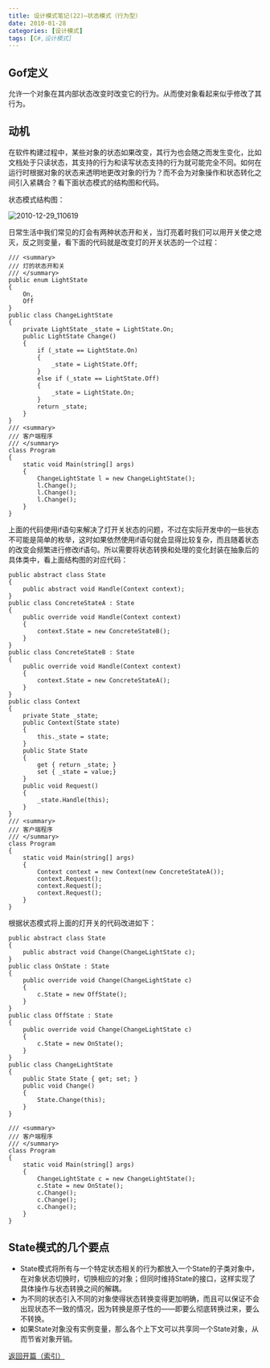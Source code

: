 ```yaml
---
title: 设计模式笔记(22)—状态模式（行为型）
date: 2010-01-28
categories: [设计模式]
tags: [C#,设计模式]
---
```


## Gof定义

允许一个对象在其内部状态改变时改变它的行为。从而使对象看起来似乎修改了其行为。

## 动机

在软件构建过程中，某些对象的状态如果改变，其行为也会随之而发生变化，比如文档处于只读状态，其支持的行为和读写状态支持的行为就可能完全不同。如何在运行时根据对象的状态来透明地更改对象的行为？而不会为对象操作和状态转化之间引入紧耦合？看下面状态模式的结构图和代码。

状态模式结构图：

![2010-12-29_110619](http://oec2003.qiniudn.com/2010-12-29_110619.png)

日常生活中我们常见的灯会有两种状态开和关，当灯亮着时我们可以用开关使之熄灭，反之则变量，看下面的代码就是改变灯的开关状态的一个过程：

```
/// <summary>
/// 灯的状态开和关
/// </summary>
public enum LightState
{
    On,
    Off
}
public class ChangeLightState
{
    private LightState _state = LightState.On;
    public LightState Change()
    {
        if (_state == LightState.On)
        {
            _state = LightState.Off;
        }
        else if (_state == LightState.Off)
        {
            _state = LightState.On;
        }
        return _state;
    }
}
/// <summary>
/// 客户端程序
/// </summary>
class Program
{
    static void Main(string[] args)
    {
        ChangeLightState l = new ChangeLightState();
        l.Change();
        l.Change();
        l.Change();
    }
}
```

上面的代码使用if语句来解决了灯开关状态的问题，不过在实际开发中的一些状态不可能是简单的枚举，这时如果依然使用if语句就会显得比较复杂，而且随着状态的改变会频繁进行修改if语句。所以需要将状态转换和处理的变化封装在抽象后的具体类中，看上面结构图的对应代码：

```
public abstract class State
{
    public abstract void Handle(Context context);
}
public class ConcreteStateA : State
{
    public override void Handle(Context context)
    {
        context.State = new ConcreteStateB();
    }
}
public class ConcreteStateB : State
{
    public override void Handle(Context context)
    {
        context.State = new ConcreteStateA();
    }
}
public class Context
{
    private State _state;
    public Context(State state)
    {
        this._state = state;
    }
    public State State
    {
        get { return _state; }
        set { _state = value;}
    }
    public void Request()
    {
        _state.Handle(this);
    }
}
/// <summary>
/// 客户端程序
/// </summary>
class Program
{
    static void Main(string[] args)
    {
        Context context = new Context(new ConcreteStateA());
        context.Request();
        context.Request();
        context.Request();
    }
}
```

根据状态模式将上面的灯开关的代码改进如下：

```
public abstract class State
{
    public abstract void Change(ChangeLightState c);
}
public class OnState : State
{
    public override void Change(ChangeLightState c)
    {
        c.State = new OffState();
    }
}
public class OffState : State
{
    public override void Change(ChangeLightState c)
    {
        c.State = new OnState();
    }
}
public class ChangeLightState
{
    public State State { get; set; }
    public void Change()
    {
        State.Change(this);
    }
}

/// <summary>
/// 客户端程序
/// </summary>
class Program
{
    static void Main(string[] args)
    {
        ChangeLightState c = new ChangeLightState();
        c.State = new OnState();
        c.Change();
        c.Change();
        c.Change();
    }
}
```

## State模式的几个要点

* State模式将所有与一个特定状态相关的行为都放入一个State的子类对象中，在对象状态切换时，切换相应的对象；但同时维持State的接口，这样实现了具体操作与状态转换之间的解耦。
* 为不同的状态引入不同的对象使得状态转换变得更加明确，而且可以保证不会出现状态不一致的情况，因为转换是原子性的——即要么彻底转换过来，要么不转换。
* 如果State对象没有实例变量，那么各个上下文可以共享同一个State对象，从而节省对象开销。

[返回开篇（索引）](http://blog.fwhyy.com/2009/11/design-patterns-notes-1-index/)


